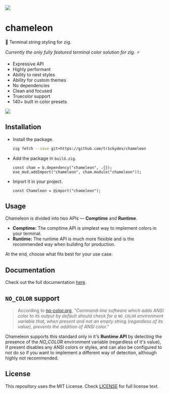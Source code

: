 ![](./res/banner.png)

# chameleon

🦎 Terminal string styling for zig.

*Currently the only fully featured terminal color solution for zig. ⚡*

- Expressive API
- Highly performant
- Ability to nest styles
- Ability for custom themes
- No dependencies
- Clean and focused
- Truecolor support
- 140+ built in color presets

![](./res/showcase.png)



## Installation

- Install the package.

  ```bash
  zig fetch --save git+https://github.com/tr1ckydev/chameleon
  ```

- Add the package in `build.zig`.

  ```zig
  const cham = b.dependency("chameleon", .{});
  exe_mod.addImport("chameleon", cham.module("chameleon"));
  ```

- Import it in your project.

  ```zig
  const Chameleon = @import("chameleon");
  ```



## Usage

Chameleon is divided into two APIs — **Comptime** and **Runtime**.

- **Comptime:** The comptime API is simplest way to implement colors in your terminal.
- **Runtime:** The runtime API is much more flexible and is the recommended way when building for production.

At the end, choose what fits best for your use case.



## Documentation

Check out the full documentation [here](https://github.com/tr1ckydev/chameleon/blob/main/DOCUMENTATION.md).



## `NO_COLOR` support

> According to [no-color.org](https://no-color.org/), *"Command-line software which adds ANSI color to its output by default should check for a `NO_COLOR` environment variable that, when present and not an empty string (regardless of its value), prevents the addition of ANSI color."*
>

Chameleon supports this standard only in it's **Runtime API** by detecting the presence of the *NO_COLOR* environment variable (regardless of it's value), if present disables any ANSI colors or styles, and can also be configured to not do so if you want to implement a different way of detection, although highly not recommended.



## License

This repository uses the MIT License. Check [LICENSE](https://github.com/tr1ckydev/chameleon/blob/main/LICENSE) for full license text.
